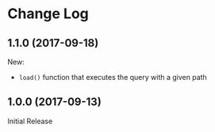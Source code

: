 # Change Log

## 1.1.0 (2017-09-18)

New:

* `load()` function that executes the query with a given path 

## 1.0.0 (2017-09-13)

Initial Release
